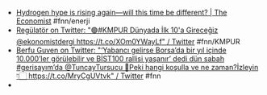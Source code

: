 - [Hydrogen hype is rising again—will this time be different? | The Economist](https://www.economist.com/the-world-ahead/2022/11/14/hydrogen-hype-is-rising-again-will-this-time-be-different) #fnn/enerji
- [Regülatör on Twitter: "🟢#KMPUR Dünyada İlk 10'a Gireceğiz @ekonomistdergi https://t.co/XOm0YWayLf" / Twitter](https://twitter.com/Regulator001/status/1607738287774392320) #fnn/KMPUR
- [Berfu Guven on Twitter: "‘Yabancı gelirse Borsa’da bir yıl içinde 10.000’ler görülebilir ve BİST100 rallisi yaşanır’ dedi dün sabah #gerisayım’da @TuncayTursucu 📌Peki hangi koşulla ve ne zaman?İzleyin👇🏻 https://t.co/MryCgUVtvk" / Twitter](https://twitter.com/berfuguven/status/1607669029782839298) #fnn
-